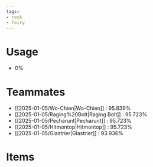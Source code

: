 ```yaml
---
tags:
- rock
- fairy
---
```

# Usage
- 0%
# Teammates
- [[2025-01-05/Wo-Chien|Wo-Chien]] : 95.839%
- [[2025-01-05/Raging%20Bolt|Raging Bolt]] : 95.723%
- [[2025-01-05/Pecharunt|Pecharunt]] : 95.723%
- [[2025-01-05/Hitmontop|Hitmontop]] : 95.723%
- [[2025-01-05/Glastrier|Glastrier]] : 93.936%
# Items